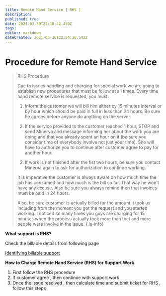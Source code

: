 ```yaml
---
title: Remote Hand Service [ RHS ]
description: 
published: true
date: 2021-03-30T23:18:42.450Z
tags: 
editor: markdown
dateCreated: 2021-03-30T22:54:36.542Z
---
```


# Procedure for Remote Hand Service

> RHS Procedure
> 
> Due to issues handling and charging for special work we are going to establish new procedures that must be follow at all times.
> Every time hand remote service is requested, you must:
> 
> 1. Inform the customer we will bill him either by 15 minutes interval or by hour which should be paid in full in less than 24 hours. Be sure he agrees before anyone do anything on the server.
> 
> 2. If the service provided to the customer reached 1 hour, STOP and send Minerva and message informing her about the work you are doing and that you already spent an hour on it (be sure you consider time of everybody involve not just your time). She will have to authorize you to continue after customer agree to pay for another hour.
> 
> 3. If work is not finished after the fist two hours, be sure you contact Minerva again to ask for authorization to continue working.
> 
> It is imperative the customer is always aware on how much time the job has consumed and how much is the bill so far. That way he won't have any excuse. Also be sure you always remind then that invoices must be paid in 24 hours.
> 
> Also, be sure customer is actually billed for the amount it took us including from the moment you got the request and you started working. I noticed so many times you guys are charging for 15 minutes when the process actually took more than that and more people were involve in the issue.
{.is-info}


**What support is RHS?**

Check the billable details from following page

[Identifying billable support](/AccountingProcedure/AccountingProcedure/RemoteHandService/RemoteHandService)

**How to Charge Remote Hand Service (RHS) for Support Work**

1. First follow the RHS procedure
1. If customer agree , then continue with support work
1. Once the issue resolved , then calculate time and submit ticket for RHS , follow this steps